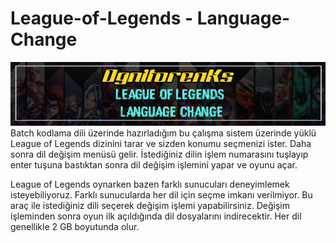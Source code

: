 # League-of-Legends - Language-Change
![title](https://github.com/OgnitorenKs/League-of-Legends---Language-Change-/blob/main/.github/Github-Title.png?raw=true)
Batch kodlama dili üzerinde hazırladığım bu çalışma sistem üzerinde yüklü League of Legends dizinini tarar ve sizden konumu seçmenizi ister. Daha sonra dil değişim menüsü gelir. İstediğiniz dilin işlem numarasını tuşlayıp enter tuşuna bastıktan sonra dil değişim işlemini yapar ve oyunu açar. 

League of Legends oynarken bazen farklı sunucuları deneyimlemek isteyebiliyoruz. Farklı sunucularda her dil için seçme imkanı verilmiyor. Bu araç ile istediğiniz dili seçerek değişim işlemi yapabilirsiniz. Değişim işleminden sonra oyun ilk açıldığında dil dosyalarını indirecektir. Her dil genellikle 2 GB boyutunda olur.
